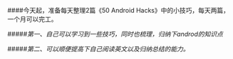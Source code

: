 ####今天起，准备每天整理2篇《50 Android Hacks》中的小技巧，每天两篇，一个月可以完工。

#####*第一、自己可以学习到一些技巧，同时也梳理，归纳下androd的知识点*


#####*第二、可以顺便提高下自己阅读英文以及归纳总结的能力。*